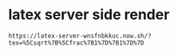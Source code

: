 # latex server side render

```
https://latex-server-wnsfnbkkuc.now.sh/?tex=%5Csqrt%7B%5Cfrac%7B1%7D%7B1%7D%7D

```
